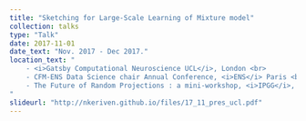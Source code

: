 ```yaml
---
title: "Sketching for Large-Scale Learning of Mixture model"
collection: talks
type: "Talk"
date: 2017-11-01
date_text: "Nov. 2017 - Dec 2017."
location_text: "
    - <i>Gatsby Computational Neuroscience UCL</i>, London <br>
    - CFM-ENS Data Science chair Annual Conference, <i>ENS</i> Paris <br>
    - The Future of Random Projections : a mini-workshop, <i>IPGG</i>, Paris.
"
slideurl: "http://nkeriven.github.io/files/17_11_pres_ucl.pdf"
---
```

